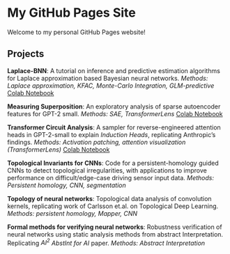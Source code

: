 # My GitHub Pages Site

Welcome to my personal GitHub Pages website!


## Projects


**Laplace-BNN**: A tutorial on inference and predictive estimation algorithms for Laplace approximation based Bayesian neural networks. *Methods: Laplace approximation, KFAC, Monte-Carlo Integration, GLM-predictive*
[Colab Notebook]()

**Measuring Superposition**: An exploratory analysis of sparse autoencoder features for GPT-2 small. *Methods: SAE, TransformerLens*
[Colab Notebook]()

**Transformer Circuit Analysis**: A sampler for reverse-engineered attention heads in GPT-2-small to explain *Induction Heads*, replicating Anthropic’s findings. *Methods: Activation patching, attention visualization (TransformerLens)* 
[Colab Notebook]()

**Topological Invariants for CNNs**: Code for a persistent-homology guided CNNs to detect topological irregularities, with applications to improve performance on difficult/edge-case driving sensor input data. *Methods: Persistent homology, CNN, segmentation*

**Topology of neural networks**: Topological data analysis of convolution kernels, replicating work of Carlsson et.al. on Topological Deep Learning. *Methods: persistent homology, Mapper, CNN*

**Formal methods for verifying neural networks**: Robustness verification of neural networks using static analysis methods from abstract Interpretation. Replicating *$AI^2$ AbstInt for AI* paper. *Methods: Abstract Interpretation* 




